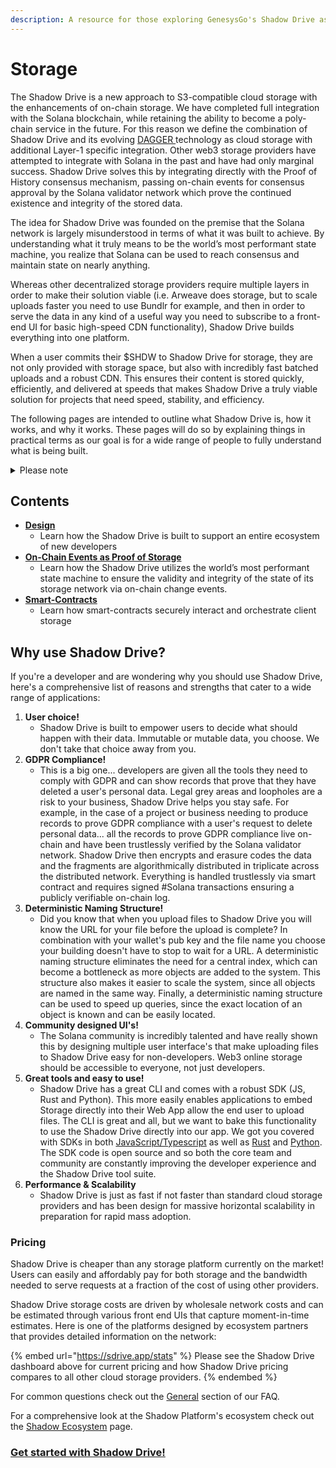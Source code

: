 ```yaml
---
description: A resource for those exploring GenesysGo's Shadow Drive as a storage solution.
---
```


# Storage

The Shadow Drive is a new approach to S3-compatible cloud storage with the enhancements of on-chain storage. We have completed full integration with the Solana blockchain, while retaining the ability to become a poly-chain service in the future. For this reason we define the combination of Shadow Drive and its evolving [DAGGER ](../dagger.md)technology as cloud storage with additional Layer-1 specific integration. Other web3 storage providers have attempted to integrate with Solana in the past and have had only marginal success. Shadow Drive solves this by integrating directly with the Proof of History consensus mechanism, passing on-chain events for consensus approval by the Solana validator network which prove the continued existence and integrity of the stored data.

The idea for Shadow Drive was founded on the premise that the Solana network is largely misunderstood in terms of what it was built to achieve. By understanding what it truly means to be the world’s most performant state machine, you realize that Solana can be used to reach consensus and maintain state on nearly anything.

Whereas other decentralized storage providers require multiple layers in order to make their solution viable (i.e. Arweave does storage, but to scale uploads faster you need to use Bundlr for example, and then in order to serve the data in any kind of a useful way you need to subscribe to a front-end UI for basic high-speed CDN functionality), Shadow Drive builds everything into one platform.

When a user commits their $SHDW to Shadow Drive for storage, they are not only provided with storage space, but also with incredibly fast batched uploads and a robust CDN. This ensures their content is stored quickly, efficiently, and delivered at speeds that makes Shadow Drive a truly viable solution for projects that need speed, stability, and efficiency.

The following pages are intended to outline what Shadow Drive is, how it works, and why it works. These pages will do so by explaining things in practical terms as our goal is for a wide range of people to fully understand what is being built.

<details>

<summary>Please note</summary>

_This resource assumes some basic knowledge of GenesysGo and the Solana architecture as a whole. If you aren’t familiar with Solana’s architecture, then it is highly recommended to spend some time learning about how Solana validators store “Account State”, what “AccountsDB” is, and what goes into the creation of “on-chain accounts.” Please see the Solana Discord (discord.gg/Solana) and check out the dev-resources channel to learn more._

</details>

## **Contents**

* [**Design**](design.md)
  * Learn how the Shadow Drive is built to support an entire ecosystem of new developers
* [**On-Chain Events as Proof of Storage**](on-chain-proofs.md)
  * Learn how the Shadow Drive utilizes the world’s most performant state machine to ensure the validity and integrity of the state of its storage network via on-chain change events.
* [**Smart-Contracts**](smart-contracts.md)
  * Learn how smart-contracts securely interact and orchestrate client storage

## **Why use Shadow Drive?**

If you're a developer and are wondering why you should use Shadow Drive, here's a comprehensive list of reasons and strengths that cater to a wide range of applications:

1. **User choice!**
   * Shadow Drive is built to empower users to decide what should happen with their data. Immutable or mutable data, you choose. We don't take that choice away from you.
2. **GDPR Compliance!**
   * This is a big one... developers are given all the tools they need to comply with GDPR and can show records that prove that they have deleted a user's personal data. Legal grey areas and loopholes are a risk to your business, Shadow Drive helps you stay safe. For example, in the case of a project or business needing to produce records to prove GDPR compliance with a user's request to delete personal data... all the records to prove GDPR compliance live on-chain and have been trustlessly verified by the Solana validator network. Shadow Drive then encrypts and erasure codes the data and the fragments are algorithmically distributed in triplicate across the distributed network. Everything is handled trustlessly via smart contract and requires signed #Solana transactions ensuring a publicly verifiable on-chain log.
3. **Deterministic Naming Structure!**
   * Did you know that when you upload files to Shadow Drive you will know the URL for your file before the upload is complete? In combination with your wallet's pub key and the file name you choose your building doesn't have to stop to wait for a URL. A deterministic naming structure eliminates the need for a central index, which can become a bottleneck as more objects are added to the system. This structure also makes it easier to scale the system, since all objects are named in the same way. Finally, a deterministic naming structure can be used to speed up queries, since the exact location of an object is known and can be easily located.
4. **Community designed UI's!**
   * The Solana community is incredibly talented and have really shown this by designing multiple user interface's that make uploading files to Shadow Drive easy for non-developers. Web3 online storage should be accessible to everyone, not just developers.
5. **Great tools and easy to use!**
   * Shadow Drive has a great CLI and comes with a robust SDK (JS, Rust and Python). This more easily enables applications to embed Storage directly into their Web App allow the end user to upload files. The CLI is great and all, but we want to bake this functionality to use the Shadow Drive directly into our app. We got you covered with SDKs in both [JavaScript/Typescript](../../build/shadow-drive/sdk-javascript.md) as well as [Rust](../../build/shadow-drive/sdk-rust.md) and [Python](../../build/shadow-drive/sdk-python.md). The SDK code is open source and so both the core team and community are constantly improving the developer experience and the Shadow Drive tool suite.
6. **Performance & Scalability**
   * Shadow Drive is just as fast if not faster than standard cloud storage providers and has been design for massive horizontal scalability in preparation for rapid mass adoption.

### Pricing

Shadow Drive is cheaper than any storage platform currently on the market! Users can easily and affordably pay for both storage and the bandwidth needed to serve requests at a fraction of the cost of using other providers.

Shadow Drive storage costs are driven by wholesale network costs and can be estimated through various front end UIs that capture moment-in-time estimates. Here is one of the platforms designed by ecosystem partners that provides detailed information on the network:

{% embed url="https://sdrive.app/stats" %}
Please see the Shadow Drive dashboard above for current pricing and how Shadow Drive pricing compares to all other cloud storage providers.
{% endembed %}

For common questions check out the [General](../../build/shadow-drive/support-and-faq.md) section of our FAQ.

For a comprehensive look at the Shadow Platform's ecosystem check out the [Shadow Ecosystem](https://docs.shadow.cloud/build/community-maintained-uis) page.

### [**Get started with Shadow Drive!**](../../build/shadow-drive/)
